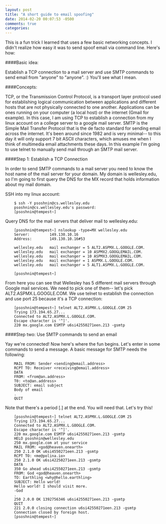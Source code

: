 ```yaml
---
layout: post
title: "A short guide to email spoofing"
date: 2014-02-20 00:07:53 -0500
comments: true
categories: 
---
```


This is a fun trick I learned that uses a few basic networking concepts. I didn't realize how easy it was to send spoof email via command line. Here's how:

####Basic idea: 

Establish a TCP connection to a mail server and use SMTP commands to send email from "anyone" to "anyone". :) You'll see what I mean. 

####Concepts:

TCP, or the Transmission Control Protocol, is a transport layer protocol used for establishing logical communication between applications and different hosts that are not physically connected to one another. Applications can be ones running on your computer (a local host) or the internet (Gmail for example). In this case, I am using TCP to establish a connection from my linux account on a college server to a google mail server. SMTP is the Simple Mail Transfer Protocol that is the de facto standard for sending email across the internet. It's been around since 1982 and is very minimal-- to this day it will only support 7 bit ASCII characters, which amuses me when I think of multimedia email attachments these days. In this example I'm going to use telnet to manually send mail through an SMTP mail server. 

####Step 1: Establish a TCP Connection

In order to send SMTP commands to a mail server you need to know the host name of the mail server for your domain. My domain is wellesley.edu, so I'm going to first query the DNS for the MX record that holds information about my mail domain. 

SSH into my linux account:

```
	$ ssh -Y psoshnin@cs.wellesley.edu
	psoshnin@cs.wellesley.edu's password:
	[psoshnin@tempest~] 
```

Query DNS for the mail servers that deliver mail to wellesley.edu:

```
	[psoshnin@tempest~] nslookup -type=MX wellesley.edu
	Server:			149.130.10.16
	Address:		149.130.10.16#53

	wellesley.edu  	mail exchanger = 5 ALT2.ASPMX.L.GOOGLE.COM.
	wellesley.edu 	mail exchanger = 10 ASPMX2.GOOGLEMAIL.COM.
	wellesley.edu 	mail exchanger = 10 ASPMX3.GOOGLEMAIL.COM.
	wellesley.edu 	mail exchanger = 1 ASPMX.L.GOOGLE.COM.
	wellesley.edu 	mail exchanger = 5 ALT1.ASPMX.L.GOOGLE.COM.

	[psoshnin@tempest~]
```

From here you can see that Wellesley has 5 different mail servers through Google mail services. We need to pick one of them-- let's pick ALT2.ASPMX.L.GOOGLE.COM. We use telnet to establish the connection and use port 25 because it's a TCP connection:

```
	[psoshnin@tempest~] telnet ALT2.ASPMX.L.GOOGLE.COM 25
	Trying 173.194.65.27...
	Connected to ALT2.ASPMX.L.GOOGLE.COM.
	Escape character is '^]'.
	220 mx.google.com ESMTP u6si42550271een.213 -gsmtp
```

####Step two: Use SMTP commands to send an email

Yay we're connected! Now here's where the fun begins. Let's enter in some commands to send a message. A basic message for SMTP needs the following:

```
	MAIL FROM: Sender <sending@email.address>
	RCPT TO: Receiver <receiving@email.address>
	DATA
	FROM: <from@an.address>
	T0: <to@an.address>
	SUBJECT: email subject
	Body of email
	.
	QUIT
```

Note that there's a period [.] at the end. You will need that. Let's try this!

```
	[psoshnin@tempest~] telnet ALT2.ASPMX.L.GOOGLE.COM 25
	Trying 173.194.65.27...
	Connected to ALT2.ASPMX.L.GOOGLE.COM.
	Escape character is '^]'.
	220 mx.google.com ESMTP u6si42550271een.213 -gsmtp
	HELO psoshnin@wellesley.edu
	250 mx.google.com at your service
	MAIL FROM: <god@heaven.onearth>
	250 2.1.0 OK u6si4550271een.213 -gsmtp
	RCPT TO: <me@polina.io>
	250 2.1.0 OK u6si42250271een.213 -gsmtp
	DATA
	350 Go ahead u6si42550271een.213 -gsmtp
	FROM: God <god@heaven.onearth>
	TO: Earthling <why@hello.earthling>
	SUBJECT: Hello world!
	Hello world! I should visit more.
	-God
	.
	250 2.0.0 OK 1392756346 u6si42550271een.213 -gsmtp
	QUIT
	221 2.0.0 closing connection u6si42550271een.213 -gsmtp
	Connection closed by foreign host.
	[psoshnin@tempest~] 
```













